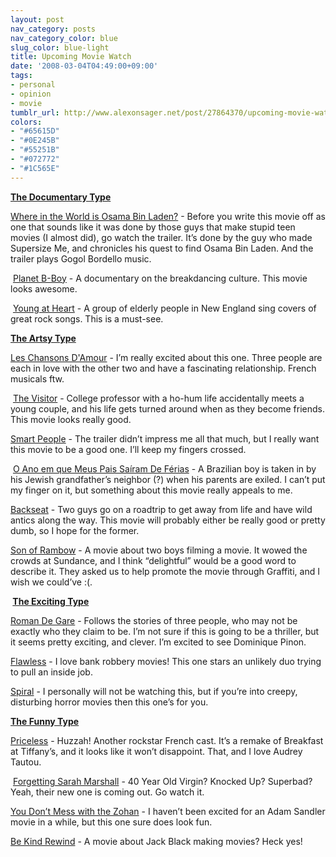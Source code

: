 ```yaml
---
layout: post
nav_category: posts
nav_category_color: blue
slug_color: blue-light
title: Upcoming Movie Watch
date: '2008-03-04T04:49:00+09:00'
tags:
- personal
- opinion
- movie
tumblr_url: http://www.alexonsager.net/post/27864370/upcoming-movie-watch
colors:
- "#65615D"
- "#0E245B"
- "#55251B"
- "#072772"
- "#1C565E"
---
```


<p><u><b>The Documentary Type</b></u></p>
<p><a href="http://www.apple.com/trailers/weinstein/whereintheworldisosamabinladen/trailer/" target="_blank"> Where in the World is Osama Bin Laden?</a> - Before you write this movie off as one that sounds like it was done by those guys that make stupid teen movies (I almost did), go watch the trailer. It&rsquo;s done by the guy who made Supersize Me, and chronicles his quest to find Osama Bin Laden. And the trailer plays Gogol Bordello music.</p><p> <a href="http://www.apple.com/trailers/independent/planetbboy/trailer/" target="_blank">Planet B-Boy</a> - A documentary on the breakdancing culture. This movie looks awesome.</p><p> <a href="http://www.apple.com/trailers/fox_searchlight/youngatheart/trailera/" target="_blank">Young at Heart</a> - A group of elderly people in New England sing covers of great rock songs. This is a must-see.</p>
<p><u><b>The Artsy Type</b></u></p><p><a href="http://www.apple.com/trailers/independent/lovesongs/trailer/" target="_blank">Les Chansons D'Amour</a> - I&rsquo;m really excited about this one. Three people are each in love with the other two and have a fascinating relationship. French musicals ftw. </p><p> <a href="http://www.apple.com/trailers/independent/thevisitor/trailer/" target="_blank">The Visitor</a> - College professor with a ho-hum life accidentally meets a young couple, and his life gets turned around when as they become friends. This movie looks really good.</p><p><a href="http://www.apple.com/trailers/miramax/smartpeople/trailer/" target="_blank">Smart People</a> - The trailer didn&rsquo;t impress me all that much, but I really want this movie to be a good one. I&rsquo;ll keep my fingers crossed.</p><p> <a href="http://www.apple.com/trailers/independent/theyearmyparentswentonvacation/trailer/" target="_blank">O Ano em que Meus Pais Saíram De Férias</a> - A Brazilian boy is taken in by his Jewish grandfather&rsquo;s neighbor (?) when his parents are exiled. I can&rsquo;t put my finger on it, but something about this movie really appeals to me. </p><p><a href="http://www.apple.com/trailers/independent/backseat/trailer/" target="_blank">Backseat</a> - Two guys go on a roadtrip to get away from life and have wild antics along the way. This movie will probably either be really good or pretty dumb, so I hope for the former. </p><p><a href="http://www.apple.com/trailers/paramount_vantage/sonoframbow/trailer/" target="_blank">Son of Rambow</a> - A movie about two boys filming a movie. It wowed the crowds at Sundance, and I think &ldquo;delightful&rdquo; would be a good word to describe it. They asked us to help promote the movie through Graffiti, and I wish we could&rsquo;ve :(. </p><p><b> </b><u><b>The Exciting Type</b></u><b> </b></p><p><a href="http://www.apple.com/trailers/independent/romandegare/trailerb/" target="_blank">Roman De Gare</a> - Follows the stories of three people, who may not be exactly who they claim to be. I&rsquo;m not sure if this is going to be a thriller, but it seems pretty exciting, and clever. I&rsquo;m excited to see Dominique Pinon.</p><p><a href="http://www.apple.com/trailers/magnolia/flawless/trailer/" target="_blank">Flawless</a> - I love bank robbery movies! This one stars an unlikely duo trying to pull an inside job. </p><p><a href="http://www.apple.com/trailers/independent/spiral/trailer/" target="_blank">Spiral</a> - I personally will not be watching this, but if you&rsquo;re into creepy, disturbing horror movies then this one&rsquo;s for you.</p><p><u><b>The Funny Type</b></u></p><p><a href="http://www.apple.com/trailers/independent/priceless/trailer/" target="_blank">Priceless</a> - Huzzah! Another rockstar French cast. It&rsquo;s a remake of Breakfast at Tiffany&rsquo;s, and it looks like it won&rsquo;t disappoint. That, and I love Audrey Tautou.</p><p> <a href="http://www.apple.com/trailers/universal/forgettingsarahmarshall/large.html" target="_blank">Forgetting Sarah Marshall</a> - 40 Year Old Virgin? Knocked Up? Superbad? Yeah, their new one is coming out. Go watch it. </p><p><a href="http://www.apple.com/trailers/sony_pictures/youdontmesswiththezohan/high.html" target="_blank">You Don&rsquo;t Mess with the Zohan</a> - I haven&rsquo;t been excited for an Adam Sandler movie in a while, but this one sure does look fun.</p><p><a href="http://www.apple.com/trailers/newline/bekindrewind/large.html" target="_blank">Be Kind Rewind</a> - A movie about Jack Black making movies? Heck yes! </p>
